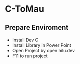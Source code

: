 # C-ToMau

## Prepare Enviroment

+  Install Dev C
+  Install Library in Power Point
+  Open Project by open hilu.dev
+  F11 to run project

